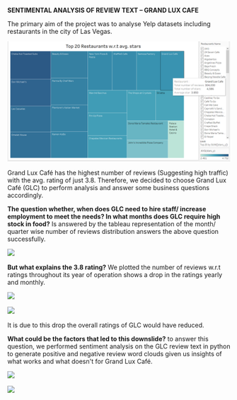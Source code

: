 **SENTIMENTAL ANALYSIS OF REVIEW TEXT – GRAND LUX CAFE**

The primary aim of the project was to analyse Yelp datasets including restaurants in the city of Las Vegas.

![picture](https://github.com/nayakrajan397/Projects/blob/main/Sentimental%20Analysis%20on%20review%20text%20(Tableau%2C%20Python)/Top%2020%20Restaurants%20(1).PNG)

Grand Lux Café has the highest number of reviews (Suggesting high traffic) with the avg. rating of just 3.8. Therefore, we decided to choose Grand Lux Café (GLC) to perform analysis and answer some business questions accordingly.

**The question whether, when does GLC need to hire staff/ increase employment to meet the needs? In what months does GLC require high stock in food?** Is answered by the tableau representation of the month/ quarter wise number of reviews distribution answers the above question successfully.

![](RackMultipart20200726-4-1xx47jz_html_56927e441d4642ce.png)

**But what explains the 3.8 rating?** We plotted the number of reviews w.r.t ratings throughout its year of operation shows a drop in the ratings yearly and monthly.

![](RackMultipart20200726-4-1xx47jz_html_3d255d01e5edd380.png)

![](RackMultipart20200726-4-1xx47jz_html_ff03f8e96ea2c67d.png)

It is due to this drop the overall ratings of GLC would have reduced.

**What could be the factors that led to this downslide?** to answer this question, we performed sentiment analysis on the GLC review text in python to generate positive and negative review word clouds given us insights of what works and what doesn&#39;t for Grand Lux Café.

![](RackMultipart20200726-4-1xx47jz_html_b86cf0cc4012b898.gif)

![](RackMultipart20200726-4-1xx47jz_html_aadc15088f87b7f.gif)
